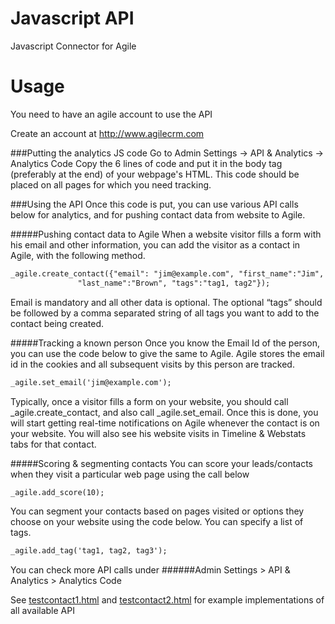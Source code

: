 # Javascript API
Javascript Connector for Agile

# Usage
You need to have an agile account to use the API

Create an account at http://www.agilecrm.com

###Putting the analytics JS code
Go to Admin Settings -> API & Analytics -> Analytics Code
Copy the 6 lines of code and put it in the body tag (preferably at the end) of your webpage's HTML.
This code should be placed on all pages for which you need tracking.

###Using the API
Once this code is put, you can use various API calls below for analytics, and for pushing
contact data from website to Agile. 

#####Pushing contact data to Agile
When a website visitor fills a form with his email and other information, you can add the 
visitor as a contact in Agile, with the following method.
```html
_agile.create_contact({"email": "jim@example.com", "first_name":"Jim", 
		       "last_name":"Brown", "tags":"tag1, tag2"});
```
Email is mandatory and all other data is optional. The optional “tags” should be followed 
by a comma separated string of all tags you want to add to the contact being created.

#####Tracking a known person
Once you know the Email Id of the person, you can use the code below to give the same to Agile.
Agile stores the email id in the cookies and all subsequent visits by this person are tracked.
```html
_agile.set_email('jim@example.com');
```
Typically, once a visitor fills a form on your website, you should call  _agile.create_contact,
and also call _agile.set_email.
Once this is done, you will start getting real-time notifications on Agile whenever the contact
is on your website. You will also see his website visits in Timeline & Webstats tabs for that contact.

#####Scoring & segmenting contacts 
You can score your leads/contacts when they visit a particular web page using the call below
```html
_agile.add_score(10);
```
You can segment your contacts based on pages visited or options they choose on your website using
the code below. You can specify a list of tags.
```html
_agile.add_tag('tag1, tag2, tag3');
```
You can check more API calls under 
######Admin Settings > API & Analytics > Analytics Code

See [testcontact1.html](https://github.com/agilecrm/javascript-api/blob/master/testcontact1.html) and [testcontact2.html](https://github.com/agilecrm/javascript-api/blob/master/testcontact2.html) for example implementations of all available API
